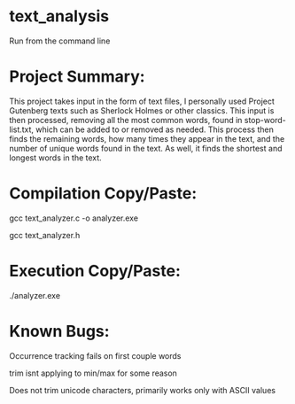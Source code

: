 # text_analysis
Run from the command line

# Project Summary:
This project takes input in the form of text files, I personally used Project Gutenberg texts such as Sherlock Holmes or other classics. This input is then processed, removing all the most common words, found in stop-word-list.txt, which can be added to or removed as needed. This process then finds the remaining words, how many times they appear in the text, and the number of unique words found in the text. As well, it finds the shortest and longest words in the text. 


# Compilation Copy/Paste:
gcc text_analyzer.c -o analyzer.exe

gcc text_analyzer.h

# Execution Copy/Paste:
./analyzer.exe

# Known Bugs:
Occurrence tracking fails on first couple words

trim isnt applying to min/max for some reason

Does not trim unicode characters, primarily works only with ASCII values


